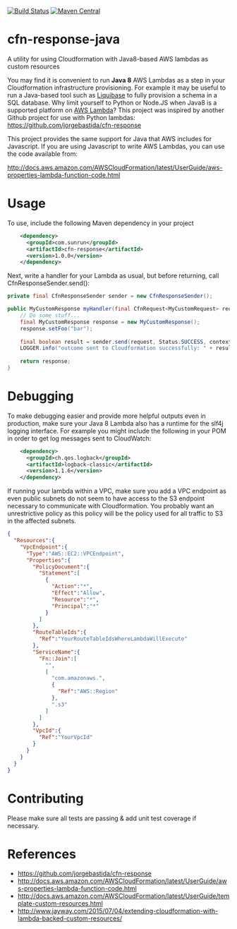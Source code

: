 [![Build Status](https://travis-ci.org/SunRun/cfn-response-java.svg?branch=master)](https://travis-ci.org/SunRun/cfn-response-java)
[![Maven Central](https://maven-badges.herokuapp.com/maven-central/com.sunrun/cfn-response/badge.svg)](https://maven-badges.herokuapp.com/maven-central/com.sunrun/cfn-response)
# cfn-response-java
A utility for using Cloudformation with Java8-based AWS lambdas as custom resources

You may find it is convenient to run **Java 8** AWS Lambdas as a step in your Cloudformation infrastructure provisioning. For example it may be useful to run a Java-based tool such as [Liquibase](http://www.liquibase.org/) to fully provision a schema in a SQL database. Why limit yourself to Python or Node.JS when Java8 is a supported platform on [AWS Lambda](https://aws.amazon.com/lambda/)? 
This project was inspired by another Github project for use with Python lambdas: https://github.com/jorgebastida/cfn-response

This project provides the same support for Java that AWS includes for Javascript. If you are using Javascript to write AWS Lambdas, you can use the code available from:

http://docs.aws.amazon.com/AWSCloudFormation/latest/UserGuide/aws-properties-lambda-function-code.html

# Usage

To use, include the following Maven dependency in your project
```xml
    <dependency>
      <groupId>com.sunrun</groupId>
      <artifactId>cfn-response</artifactId>
      <version>1.0.0</version>
    </dependency>
```

Next, write a handler for your Lambda as usual, but before returning, call CfnResponseSender.send(): 
```java
private final CfnResponseSender sender = new CfnResponseSender();

public MyCustomResponse myHandler(final CfnRequest<MyCustomRequest> request, final Context context) {
    // Do some stuff...
    final MyCustomResponse response = new MyCustomResponse();
    response.setFoo("bar");
    
    final boolean result = sender.send(request, Status.SUCCESS, context, null, response, null);
    LOGGER.info("outcome sent to Cloudformation successfully: " + result);
    
    return response;
}
```

# Debugging

To make debugging easier and provide more helpful outputs even in production, make sure your Java 8 Lambda also has a runtime for the slf4j logging interface. For example you might include the following in your POM in order to get log messages sent to CloudWatch:

```xml
    <dependency>
      <groupId>ch.qos.logback</groupId>
      <artifactId>logback-classic</artifactId>
      <version>1.1.6</version>
    </dependency>
```
If running your lambda within a VPC, make sure you add a VPC endpoint as even public subnets do not seem to have access to the S3 endpoint necessary to communicate with Cloudformation. You probably want an unrestrictive policy as this policy will be the policy used for all traffic to S3 in the affected subnets.  

```json
{
  "Resources":{
    "VpcEndpoint":{
      "Type":"AWS::EC2::VPCEndpoint",
      "Properties":{
        "PolicyDocument":{
          "Statement":[
            {
              "Action":"*",
              "Effect":"Allow",
              "Resource":"*",
              "Principal":"*"
            }
          ]
        },
        "RouteTableIds":{
          "Ref":"YourRouteTableIdsWhereLambdaWillExecute"
        },
        "ServiceName":{
          "Fn::Join":[
            "",
            [
              "com.amazonaws.",
              {
                "Ref":"AWS::Region"
              },
              ".s3"
            ]
          ]
        },
        "VpcId":{
          "Ref":"YourVpcId"
        }
      }
    }
  }
}
```

# Contributing

Please make sure all tests are passing & add unit test coverage if necessary.

# References 
- https://github.com/jorgebastida/cfn-response
- http://docs.aws.amazon.com/AWSCloudFormation/latest/UserGuide/aws-properties-lambda-function-code.html
- http://docs.aws.amazon.com/AWSCloudFormation/latest/UserGuide/template-custom-resources.html
- http://www.jayway.com/2015/07/04/extending-cloudformation-with-lambda-backed-custom-resources/
